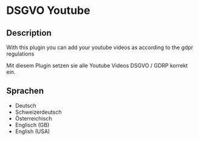 # DSGVO Youtube

## Description
With this plugin you can add your youtube videos as according to the gdpr regulations

Mit diesem Plugin setzen sie alle Youtube Videos DSGVO / GDRP korrekt ein.

## Sprachen
- Deutsch
- Schweizerdeutsch
- Österreichisch
- Englisch (GB)
- English (USA) 